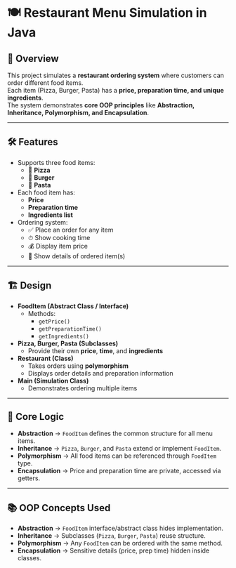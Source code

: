 # 🍽️ Restaurant Menu Simulation in Java

## 📌 Overview
This project simulates a **restaurant ordering system** where customers can order different food items.  
Each item (Pizza, Burger, Pasta) has a **price, preparation time, and unique ingredients**.  
The system demonstrates **core OOP principles** like **Abstraction, Inheritance, Polymorphism, and Encapsulation**.

---

## 🛠 Features
- Supports three food items:
  - 🍕 **Pizza**
  - 🍔 **Burger**
  - 🍝 **Pasta**
- Each food item has:
  - **Price**
  - **Preparation time**
  - **Ingredients list**
- Ordering system:
  - ✅ Place an order for any item
  - ⏱ Show cooking time
  - 💰 Display item price
  - 📑 Show details of ordered item(s)

---

## 🏗 Design
- **FoodItem (Abstract Class / Interface)**  
  - Methods:  
    - `getPrice()`  
    - `getPreparationTime()`  
    - `getIngredients()`  
- **Pizza, Burger, Pasta (Subclasses)**  
  - Provide their own **price**, **time**, and **ingredients**  
- **Restaurant (Class)**  
  - Takes orders using **polymorphism**  
  - Displays order details and preparation information  
- **Main (Simulation Class)**  
  - Demonstrates ordering multiple items  

---

## 🎯 Core Logic
- **Abstraction** → `FoodItem` defines the common structure for all menu items.  
- **Inheritance** → `Pizza`, `Burger`, and `Pasta` extend or implement `FoodItem`.  
- **Polymorphism** → All food items can be referenced through `FoodItem` type.  
- **Encapsulation** → Price and preparation time are private, accessed via getters.  

---

## 📚 OOP Concepts Used
- **Abstraction** → `FoodItem` interface/abstract class hides implementation.  
- **Inheritance** → Subclasses (`Pizza`, `Burger`, `Pasta`) reuse structure.  
- **Polymorphism** → Any `FoodItem` can be ordered with the same method.  
- **Encapsulation** → Sensitive details (price, prep time) hidden inside classes.  
